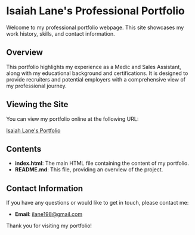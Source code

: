 # Isaiah Lane's Professional Portfolio

Welcome to my professional portfolio webpage. This site showcases my work history, skills, and contact information.

## Overview

This portfolio highlights my experience as a Medic and Sales Assistant, along with my educational background and certifications. It is designed to provide recruiters and potential employers with a comprehensive view of my professional journey.

## Viewing the Site

You can view my portfolio online at the following URL:

[Isaiah Lane's Portfolio](https://ilane198.github.io/isaiah-lane-portfolio/)

## Contents

- **index.html**: The main HTML file containing the content of my portfolio.
- **README.md**: This file, providing an overview of the project.

## Contact Information

If you have any questions or would like to get in touch, please contact me:

- **Email**: ilane198@gmail.com

Thank you for visiting my portfolio!
